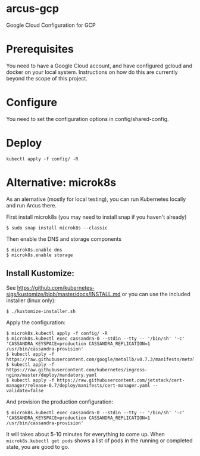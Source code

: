 # arcus-gcp
Google Cloud Configuration for GCP

# Prerequisites

You need to have a Google Cloud account, and have configured gcloud and docker on your local system. Instructions on how do this are currently beyond the scope of this project.

# Configure

You need to set the configuration options in config/shared-config.

# Deploy

`kubectl apply -f config/ -R`


# Alternative: microk8s

As an alernative (mostly for local testing), you can run Kubernetes locally and run Arcus there.

First install microk8s (you may need to install snap if you haven't already)

`$ sudo snap install microk8s --classic`

Then enable the DNS and storage components
```
$ microk8s.enable dns
$ microk8s.enable storage
```
## Install Kustomize:
See https://github.com/kubernetes-sigs/kustomize/blob/master/docs/INSTALL.md or you can use the included installer (linux only):

```
$ ./kustomize-installer.sh
```

Apply the configuration: 

```
$ microk8s.kubectl apply -f config/ -R
$ microk8s.kubectl exec cassandra-0 --stdin --tty -- '/bin/sh' '-c' 'CASSANDRA_KEYSPACE=production CASSANDRA_REPLICATION=1 /usr/bin/cassandra-provision'
$ kubectl apply -f https://raw.githubusercontent.com/google/metallb/v0.7.3/manifests/metallb.yaml
$ kubectl apply -f https://raw.githubusercontent.com/kubernetes/ingress-nginx/master/deploy/mandatory.yaml
$ kubectl apply -f https://raw.githubusercontent.com/jetstack/cert-manager/release-0.7/deploy/manifests/cert-manager.yaml --validate=false
```

And provision the production configuration:
```
$ microk8s.kubectl exec cassandra-0 --stdin --tty -- '/bin/sh' '-c' 'CASSANDRA_KEYSPACE=production CASSANDRA_REPLICATION=1 /usr/bin/cassandra-provision'
```

It will takes about 5-10 minutes for everything to come up. When `microk8s.kubectl get pods` shows a list of pods in the running or completed state, you are good to go.

